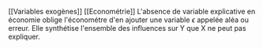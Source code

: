 [[Variables exogènes]]
[[Econométrie]]
L'absence de variable explicative en économie oblige l'économétre d'en ajouter une variable $\epsilon$ appelée aléa ou erreur. Elle synthétise l'ensemble des influences sur Y que X ne peut pas expliquer.
